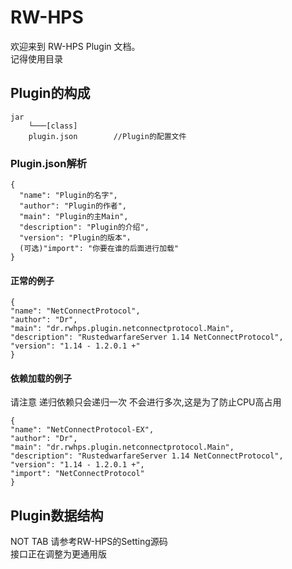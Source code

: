 # RW-HPS

欢迎来到 RW-HPS Plugin 文档。  
记得使用目录  

## Plugin的构成  
```
jar
    └───[class]
    plugin.json        //Plugin的配置文件          
```

### Plugin.json解析
```
{
  "name": "Plugin的名字",
  "author": "Plugin的作者",
  "main": "Plugin的主Main",
  "description": "Plugin的介绍",
  "version": "Plugin的版本"，
  (可选)"import": "你要在谁的后面进行加载"
}
```

#### 正常的例子
```
{
"name": "NetConnectProtocol",
"author": "Dr",
"main": "dr.rwhps.plugin.netconnectprotocol.Main",
"description": "RustedwarfareServer 1.14 NetConnectProtocol",
"version": "1.14 - 1.2.0.1 +"
}
```

#### 依赖加载的例子
请注意  递归依赖只会递归一次 不会进行多次,这是为了防止CPU高占用  
```
{
"name": "NetConnectProtocol-EX",
"author": "Dr",
"main": "dr.rwhps.plugin.netconnectprotocol.Main",
"description": "RustedwarfareServer 1.14 NetConnectProtocol",
"version": "1.14 - 1.2.0.1 +",
"import": "NetConnectProtocol"
}
```

## Plugin数据结构
NOT TAB 请参考RW-HPS的Setting源码  
接口正在调整为更通用版  